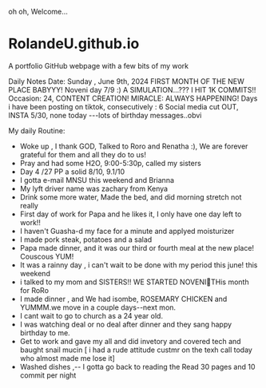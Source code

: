  oh oh, Welcome...
# RolandeU.github.io
A portfolio GitHub webpage with a few bits of my work

Daily Notes
Date: Sunday , June 9th, 2024
FIRST MONTH OF THE NEW PLACE BABYYY!
Noveni day 7/9 :)
A SIMULATION...???
I HIT 1K COMMITS!!
Occasion: 24, CONTENT CREATION!
MIRACLE: ALWAYS HAPPENING!
Days i have been posting on tiktok, consecutively : 6
Social media cut OUT, INSTA 5/30, none today ---lots of birthday messages..obvi 

My daily Routine:
- Woke up , I thank GOD, Talked to Roro and Renatha :), We are forever grateful for them and all they do to us!
- Pray and had some H2O, 9:00-5:30p, called my sisters 
- Day 4 /27 PP a solid 8/10, 9.1/10
- I gotta e-mail MNSU this weekend and Brianna
- My lyft driver name was zachary from Kenya
- Drink some more water, Made the bed, and did morning stretch not really
- First day of work for Papa and he likes it, I only have one day left to work!!
- I haven't Guasha-d my face for a minute and applyed moisturizer
- I made pork steak, potatoes and a salad
- Papa made dinner, and it was our third or fourth  meal at the new place! Couscous YUM!
- It was a rainny day , i can't wait to be done with my period this june! this weekend 
- i talked to my mom and SISTERS!! WE STARTED NOVENI🥹THis month for RoRo
- I made dinner , and We had isombe, ROSEMARY CHICKEN and YUMMM.we move in a couple days--next mon.
- I cant wait to go to church as a 24 year old.
- I was watching deal or no deal after dinner and they sang happy birthday to me.
- Get to work and gave my all and did invetory and covered tech and baught snail mucin
[ i had a rude attitude custmr on the texh call today who almost made me lose it]
- Washed dishes ,-- I gotta go back to reading the Read 30 pages and 10 commit per night



